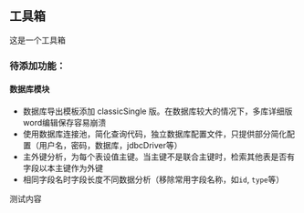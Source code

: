 ## 工具箱  
这是一个工具箱

### 待添加功能：
#### 数据库模块  
- 数据库导出模板添加 classicSingle 版。在数据库较大的情况下，多库详细版word编辑保存容易崩溃
- 使用数据库连接池，简化查询代码，独立数据库配置文件，只提供部分简化配置（用户名，密码，数据库，jdbcDriver等）
- 主外键分析，为每个表设值主键。当主键不是联合主键时，检索其他表是否有字段以本主键作为外键
- 相同字段名时字段长度不同数据分析（移除常用字段名称，如`id`, `type`等）

测试内容
